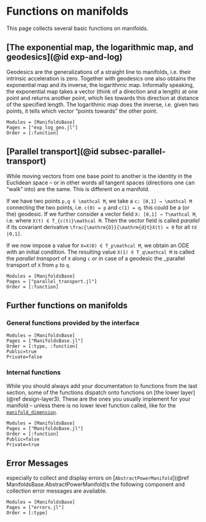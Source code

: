 # Functions on manifolds

This page collects several basic functions on manifolds.

## [The exponential map, the logarithmic map, and geodesics](@id exp-and-log)

Geodesics are the generalizations of a straight line to manifolds, i.e. their intrinsic acceleration is zero.
Together with geodesics one also obtains the exponential map and its inverse, the logarithmic map.
Informally speaking, the exponential map takes a vector (think of a direction and a length) at one point and returns another point,
which lies towards this direction at distance of the specified length. The logarithmic map does the inverse, i.e. given two points, it tells which vector “points towards” the other point.

```@autodocs
Modules = [ManifoldsBase]
Pages = ["exp_log_geo.jl"]
Order = [:function]
```

## [Parallel transport](@id subsec-parallel-transport)

While moving vectors from one base point to another is the identity in the Euclidean space – or in other words all tangent spaces (directions one can “walk” into) are the same. This is different on a manifold.

If we have two points ``p,q ∈ \mathcal M``, we take a ``c: [0,1] → \mathcal M`` connecting the two points, i.e. ``c(0) = p`` and ``c(1) = q``. this could be a (or the) geodesic.
If we further consider a vector field ``X: [0,1] → T\mathcal M``, i.e. where ``X(t) ∈ T_{c(t)}\mathcal M``.
Then the vector field is called _parallel_ if its covariant derivative ``\frac{\mathrm{D}}{\mathrm{d}t}X(t) = 0`` for all ``t∈ |0,1]``.

If we now impose a value for ``X=X(0) ∈ T_p\mathcal M``, we obtain an ODE with an initial condition.
The resulting value ``X(1) ∈ T_q\mathcal M`` is called the _parallel transport_ of `X` along ``c``
or in case of a geodesic the _parallel transport of `X` from `p` to `q`.

```@autodocs
Modules = [ManifoldsBase]
Pages = ["parallel_transport.jl"]
Order = [:function]
```

## Further functions on manifolds

### General functions provided by the interface

```@autodocs
Modules = [ManifoldsBase]
Pages = ["ManifoldsBase.jl"]
Order = [:type, :function]
Public=true
Private=false
```

### Internal functions

While you should always add your documentation to functions from the last section, some of the functions dispatch onto functions on [the lower layer](@ref design-layer3). These are the ones
you usually implement for your manifold – unless there is no lower level function called, like for the [`manifold_dimension`](@ref).

```@autodocs
Modules = [ManifoldsBase]
Pages = ["ManifoldsBase.jl"]
Order = [:function]
Public=false
Private=true
```

## Error Messages

especially to collect and display errors on [`AbstractPowerManifold`](@ref ManifoldsBase.AbstractPowerManifold)s the following
component and collection error messages are available.

```@autodocs
Modules = [ManifoldsBase]
Pages = ["errors.jl"]
Order = [:type]
```
